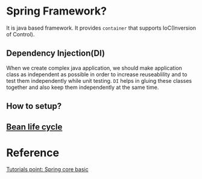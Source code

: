 

# Spring Framework?
It is java based framework. It provides `container` that supports IoC(Inversion of Control).

## Dependency Injection(DI)
When we create complex java application, we should make application class as independent as possible in order to increase reuseablility and to test them independently while unit testing. `DI` helps in gluing these classes together and also keep them independently at the same time. 

## How to setup?

## [Bean life cycle](https://www.tutorialspoint.com/spring/spring_bean_life_cycle.htm)

# Reference
[Tutorials point: Spring core basic](https://www.tutorialspoint.com/spring/index.htm)
